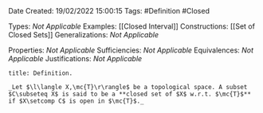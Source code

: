 <br />
<br />

Date Created: 19/02/2022 15:00:15
Tags: #Definition #Closed 

Types: _Not Applicable_
Examples: [[Closed Interval]]
Constructions: [[Set of Closed Sets]]
Generalizations: _Not Applicable_

Properties: _Not Applicable_
Sufficiencies: _Not Applicable_
Equivalences: _Not Applicable_
Justifications: _Not Applicable_

``` ad-Definition
title: Definition.

_Let $\l\langle X,\mc{T}\r\rangle$ be a topological space. A subset $C\subseteq X$ is said to be a **closed set of $X$ w.r.t. $\mc{T}$** if $X\setcomp C$ is open in $\mc{T}$._

```

